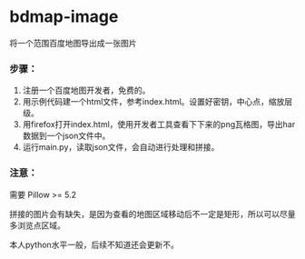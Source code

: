 # bdmap-image
将一个范围百度地图导出成一张图片



### 步骤：
1. 注册一个百度地图开发者，免费的。
2. 用示例代码建一个html文件，参考index.html。设置好密钥，中心点，缩放层级。
3. 用firefox打开index.html，使用开发者工具查看下下来的png瓦格图，导出har数据到一个json文件中。
4. 运行main.py，读取json文件，会自动进行处理和拼接。


### 注意：
需要 Pillow >= 5.2

拼接的图片会有缺失，是因为查看的地图区域移动后不一定是矩形，所以可以尽量多浏览点区域。

本人python水平一般，后续不知道还会更新不。

